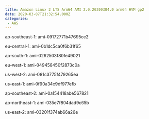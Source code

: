 ```yaml
---
title: Amazon Linux 2 LTS Arm64 AMI 2.0.20200304.0 arm64 HVM gp2
date: 2020-03-07T21:32:54.000Z
categories:
 - AWS
---
```


ap-southeast-1: ami-09172771b47695ce2

eu-central-1: ami-0b1dc5ca0f6b31f65

ap-south-1: ami-0292503f80fe49021

eu-west-1: ami-049456450f2873c0a

us-west-2: ami-081c3775f479265ea

us-east-1: ami-0f90a34c9df977efb

ap-southeast-2: ami-0a154418abe567821

ap-northeast-1: ami-035e7f804dad9c65b

us-east-2: ami-03201f374ab66a26e

